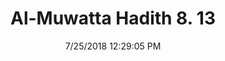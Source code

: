 ---
title        : "Al-Muwatta Hadith 8. 13"
date         : 7/25/2018 12:29:05 PM
draft        : false
type         : "hadith"
layout       : "hadith"
BookCode     : "AMH"
VolumeNumber : "8"
HadithNumber : "13"
categories  :  ["Prayer, Congregation - Doing the Prayer Again with the Imam"]
---